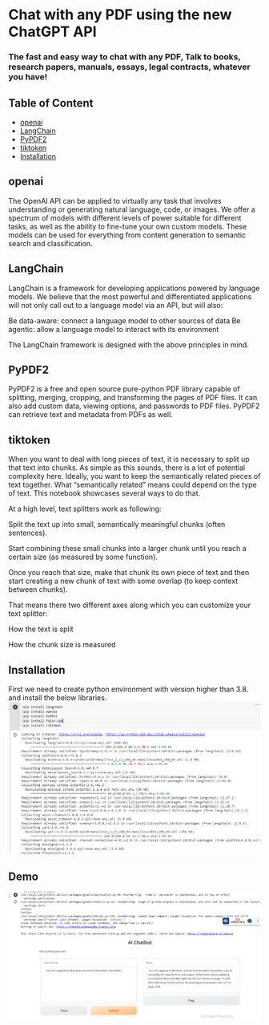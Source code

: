 # Chat with any PDF using the new ChatGPT API
### The fast and easy way to chat with any PDF, Talk to books, research papers, manuals, essays, legal contracts, whatever you have!

## Table of Content
  * [openai](#openai)
  * [LangChain](#langchain)
  * [PyPDF2](#PyPDF2)
  * [tiktoken](#tiktoken)
  * [Installation](#Installation)

## openai
The OpenAI API can be applied to virtually any task that involves understanding or generating natural language, code, or images. We offer a spectrum of models with different levels of power suitable for different tasks, as well as the ability to fine-tune your own custom models. These models can be used for everything from content generation to semantic search and classification.

## LangChain
LangChain is a framework for developing applications powered by language models. We believe that the most powerful and differentiated applications will not only call out to a language model via an API, but will also:

Be data-aware: connect a language model to other sources of data
Be agentic: allow a language model to interact with its environment

The LangChain framework is designed with the above principles in mind.

## PyPDF2
PyPDF2 is a free and open source pure-python PDF library capable of splitting, merging, cropping, and transforming the pages of PDF files. It can also add custom data, viewing options, and passwords to PDF files. PyPDF2 can retrieve text and metadata from PDFs as well.

## tiktoken
When you want to deal with long pieces of text, it is necessary to split up that text into chunks. As simple as this sounds, there is a lot of potential complexity here. Ideally, you want to keep the semantically related pieces of text together. What “semantically related” means could depend on the type of text. This notebook showcases several ways to do that.

At a high level, text splitters work as following:

Split the text up into small, semantically meaningful chunks (often sentences).

Start combining these small chunks into a larger chunk until you reach a certain size (as measured by some function).

Once you reach that size, make that chunk its own piece of text and then start creating a new chunk of text with some overlap (to keep context between chunks).

That means there two different axes along which you can customize your text splitter:

How the text is split

How the chunk size is measured

## Installation
First we need to create python environment with version higher than 3.8. and install the below libraries. 
<img src="Installation.PNG" alt="">

## Demo
<img src="Demo.PNG" alt="">
